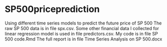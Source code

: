 # SP500priceprediction
Using different time series models to predict the future price of SP 500
The raw SP 500 data is in file spx.csv.
Some other financial data I collected for linear regression model is used in file predictors.csv.
My code is in file  SP 500 code.Rmd
The full report is in file Time Series Analysis on SP 500.docx
